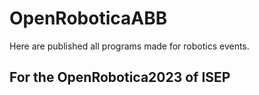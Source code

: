 # OpenRoboticaABB
Here are published all programs made for robotics events.

For the OpenRobotica2023 of ISEP
  - 
